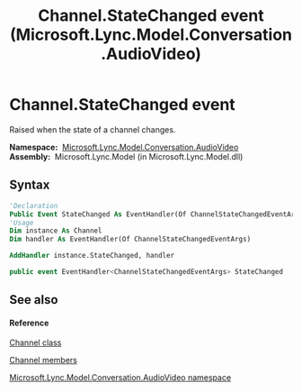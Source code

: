 ﻿---
title: Channel.StateChanged event (Microsoft.Lync.Model.Conversation.AudioVideo)
TOCTitle: StateChanged event
ms:assetid: E:Microsoft.Lync.Model.Conversation.AudioVideo.Channel.StateChanged_DI_3_UC_OCS14MrefLyncWPF
ms:mtpsurl: https://msdn.microsoft.com/en-us/library/microsoft.lync.model.conversation.audiovideo.channel.statechanged_di_3_uc_ocs14mreflyncwpf(v=office.15)
ms:contentKeyID: 48600904
ms.date: 07/28/2014
mtps_version: v=office.15
f1_keywords:
- Microsoft.Lync.Model.Conversation.AudioVideo.Channel.StateChanged
dev_langs:
- CSharp
- JScript
- VB
- other
---

# Channel.StateChanged event

Raised when the state of a channel changes.

**Namespace:**  [Microsoft.Lync.Model.Conversation.AudioVideo](microsoft-lync-model-conversation-audiovideo-namespace_2.md)  
**Assembly:**  Microsoft.Lync.Model (in Microsoft.Lync.Model.dll)

## Syntax

``` vb
'Declaration
Public Event StateChanged As EventHandler(Of ChannelStateChangedEventArgs)
'Usage
Dim instance As Channel
Dim handler As EventHandler(Of ChannelStateChangedEventArgs)

AddHandler instance.StateChanged, handler
```

``` csharp
public event EventHandler<ChannelStateChangedEventArgs> StateChanged
```

## See also

#### Reference

[Channel class](channel-class-microsoft-lync-model-conversation-audiovideo_2.md)

[Channel members](channel-members-microsoft-lync-model-conversation-audiovideo_2.md)

[Microsoft.Lync.Model.Conversation.AudioVideo namespace](microsoft-lync-model-conversation-audiovideo-namespace_2.md)

